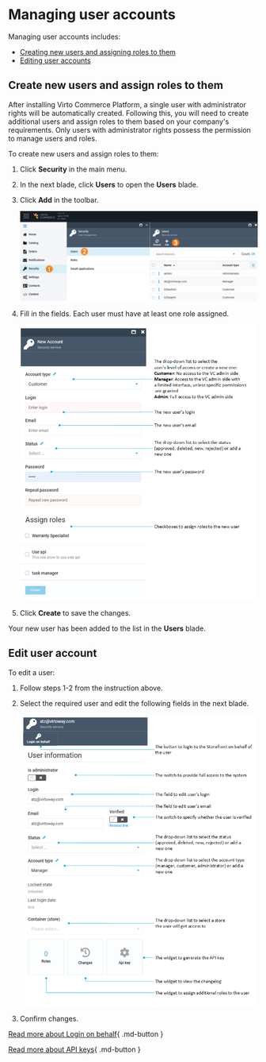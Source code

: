 ﻿# Managing user accounts

Managing user accounts includes:

* [Creating new users and assigning roles to them](managing-users.md#create-new-user)
* [Editing user accounts](managing-users.md#edit-user-account)

## Create new users and assign roles to them

After installing Virto Commerce Platform, a single user with administrator rights will be automatically created. Following this, you will need to create additional users and assign roles to them based on your company's requirements. Only users with administrator rights possess the permission to manage users and roles.

To create new users and assign roles to them:

1. Click **Security** in the main menu.
1. In the next blade, click **Users** to open the **Users** blade.
1. Click **Add** in the toolbar.

	![Path](media/add-user-path.png)

1. Fill in the fields. Each user must have at least one role assigned.

	![New user](media/new-account-screen.png)

1. Click **Create** to save the changes.

Your new user has been added to the list in the **Users** blade.

## Edit user account

To edit a user:

1. Follow steps 1-2 from the instruction above.
1. Select the required user and edit the following fields in the next blade. 

	![Managing user details](media/managing-user-details.png)

1. Confirm changes.

[Read more about Login on behalf](login-on-behalf.md){ .md-button }

[Read more about API keys](api-key.md){ .md-button }